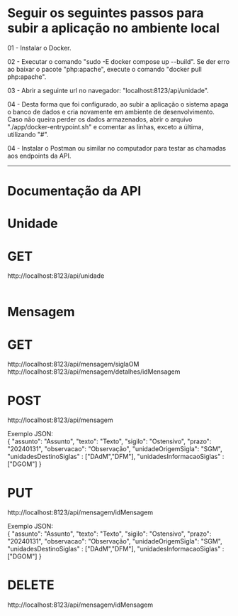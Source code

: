 # Seguir os seguintes passos para subir a aplicação no ambiente local

01 - Instalar o Docker.

02 - Executar o comando "sudo -E docker compose up --build". Se der erro ao baixar o pacote "php:apache", execute o comando "docker pull php:apache".

03 - Abrir a seguinte url no navegador: "localhost:8123/api/unidade".

04 - Desta forma que foi configurado, ao subir a aplicação o sistema apaga o banco de dados e cria novamente em ambiente de desenvolvimento. Caso não queira perder os dados armazenados, abrir o arquivo "./app/docker-entrypoint.sh" e comentar as linhas, exceto a última, utilizando "#".

04 - Instalar o Postman ou similar no computador para testar as chamadas aos endpoints da API.

------------------------
# Documentação da API

# Unidade

# GET
http://localhost:8123/api/unidade
<br />
<br />

# Mensagem
# GET
http://localhost:8123/api/mensagem/siglaOM
<br />
http://localhost:8123/api/mensagem/detalhes/idMensagem

# POST
http://localhost:8123/api/mensagem

Exemplo JSON: <br />
{
    "assunto": "Assunto",
    "texto": "Texto",
    "sigilo": "Ostensivo",
    "prazo": "20240131",
    "observacao": "Observação",
    "unidadeOrigemSigla": "SGM",
    "unidadesDestinoSiglas" : ["DAdM","DFM"],
    "unidadesInformacaoSiglas" : ["DGOM"]
}

# PUT
http://localhost:8123/api/mensagem/idMensagem

Exemplo JSON: <br />
{
    "assunto": "Assunto",
    "texto": "Texto",
    "sigilo": "Ostensivo",
    "prazo": "20240131",
    "observacao": "Observação",
    "unidadeOrigemSigla": "SGM",
    "unidadesDestinoSiglas" : ["DAdM","DFM"],
    "unidadesInformacaoSiglas" : ["DGOM"]
}

# DELETE
http://localhost:8123/api/mensagem/idMensagem
